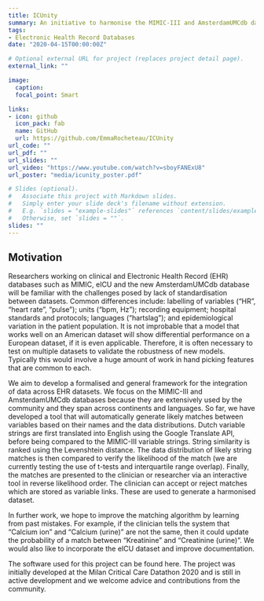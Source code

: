 ```yaml
---
title: ICUnity
summary: An initiative to harmonise the MIMIC-III and AmsterdamUMCdb databases.
tags:
- Electronic Health Record Databases
date: "2020-04-15T00:00:00Z"

# Optional external URL for project (replaces project detail page).
external_link: ""

image:
  caption:
  focal_point: Smart

links:
- icon: github
  icon_pack: fab
  name: GitHub
  url: https://github.com/EmmaRocheteau/ICUnity
url_code: ""
url_pdf: ""
url_slides: ""
url_video: "https://www.youtube.com/watch?v=sboyFANExU8"
url_poster: "media/icunity_poster.pdf"

# Slides (optional).
#   Associate this project with Markdown slides.
#   Simply enter your slide deck's filename without extension.
#   E.g. `slides = "example-slides"` references `content/slides/example-slides.md`.
#   Otherwise, set `slides = ""`.
slides: ""
---
```

## Motivation
Researchers working on clinical and Electronic Health Record (EHR) databases such as MIMIC, eICU and the new AmsterdamUMCdb database will be familiar with the challenges posed by lack of standardisation between datasets. Common differences include: labelling of variables (“HR”, “heart rate”, “pulse”); units (“bpm, Hz”); recording equipment; hospital standards and protocols; languages (“hartslag”); and epidemiological variation in the patient population. It is not improbable that a model that works well on an American dataset will show differential performance on a European dataset, if it is even applicable. Therefore, it is often necessary to test on multiple datasets to validate the robustness of new models. Typically this would involve a huge amount of work in hand picking features that are common to each. 

We aim to develop a formalised and general framework for the integration of data across EHR datasets. We focus on the MIMIC-III and AmsterdamUMCdb databases because they are extensively used by the community and they span across continents and languages. So far, we have developed a tool that will automatically generate likely matches between variables based on their names and the data distributions. Dutch variable strings are first translated into English using the Google Translate API, before being compared to the MIMIC-III variable strings. String similarity is ranked using the Levenshtein distance. The data distribution of likely string matches is then compared to verify the likelihood of the match (we are currently testing the use of t-tests and interquartile range overlap). Finally, the matches are presented to the clinician or researcher via an interactive tool in reverse likelihood order. The clinician can accept or reject matches which are stored as variable links. These are used to generate a harmonised dataset.

In further work, we hope to improve the matching algorithm by learning from past mistakes. For example, if the clinician tells the system that “Calcium ion” and “Calcium (urine)” are not the same, then it could update the probability of a match between “Kreatinine” and “Creatinine (urine)”. We would also like to incorporate the eICU dataset and improve documentation.

The software used for this project can be found here. The project was initially developed at the Milan Critical Care Datathon 2020 and is still in active development and we welcome advice and contributions from the community. 